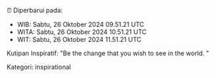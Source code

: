 ⏰ Diperbarui pada:
- WIB: Sabtu, 26 Oktober 2024 09.51.21 UTC
- WITA: Sabtu, 26 Oktober 2024 10.51.21 UTC
- WIT: Sabtu, 26 Oktober 2024 11.51.21 UTC

Kutipan Inspiratif:
"Be the change that you wish to see in the world. "


Kategori: inspirational

